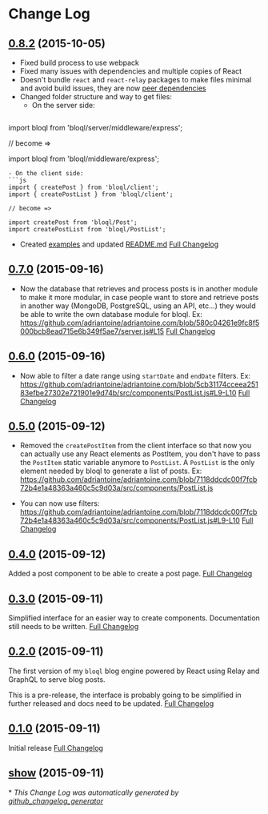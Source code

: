 # Change Log

## [0.8.2](https://github.com/adriantoine/bloql/tree/0.8.2) (2015-10-05)
- Fixed build process to use webpack
- Fixed many issues with dependencies and multiple copies of React
- Doesn't bundle `react` and `react-relay` packages to make files minimal and avoid build issues, they are now [peer dependencies](https://github.com/adriantoine/bloql/blob/master/package.json#L39-L40)
- Changed folder structure and way to get files:
  - On the server side:
  ```js
import bloql from 'bloql/server/middleware/express';

// become =>

import bloql from 'bloql/middleware/express';
  ```
  - On the client side:
  ```js
import { createPost } from 'bloql/client';
import { createPostList } from 'bloql/client';

// become =>

import createPost from 'bloql/Post';
import createPostList from 'bloql/PostList';
```
- Created [examples](https://github.com/adriantoine/bloql-examples) and updated [README.md](https://github.com/adriantoine/bloql/blob/master/README.md)
[Full Changelog](https://github.com/adriantoine/bloql/compare/0.7.0...0.8.2)

## [0.7.0](https://github.com/adriantoine/bloql/tree/0.7.0) (2015-09-16)
- Now the database that retrieves and process posts is in another module to make it more modular, in case people want to store and retrieve posts in another way (MongoDB, PostgreSQL, using an API, etc...) they would be able to write the own database module for bloql. Ex: https://github.com/adriantoine/adriantoine.com/blob/580c04261e9fc8f5000bcb8ead715e6b349f5ae7/server.js#L15
[Full Changelog](https://github.com/adriantoine/bloql/compare/0.6.0...0.7.0)

## [0.6.0](https://github.com/adriantoine/bloql/tree/0.6.0) (2015-09-16)
- Now able to filter a date range using `startDate` and `endDate` filters. Ex: https://github.com/adriantoine/adriantoine.com/blob/5cb31174cceea25183efbe27302e721901e9d74b/src/components/PostList.js#L9-L10
[Full Changelog](https://github.com/adriantoine/bloql/compare/0.5.0...0.6.0)

## [0.5.0](https://github.com/adriantoine/bloql/tree/0.5.0) (2015-09-12)
- Removed the `createPostItem` from the client interface so that now you can actually use any React elements as PostItem, you don't have to pass the `PostItem` static variable anymore to `PostList`. A `PostList` is the only element needed by bloql to generate a list of posts. Ex: https://github.com/adriantoine/adriantoine.com/blob/7118ddcdc00f7fcb72b4e1a48363a460c5c9d03a/src/components/PostList.js

- You can now use filters: https://github.com/adriantoine/adriantoine.com/blob/7118ddcdc00f7fcb72b4e1a48363a460c5c9d03a/src/components/PostList.js#L9-L10
[Full Changelog](https://github.com/adriantoine/bloql/compare/0.4.0...0.5.0)

## [0.4.0](https://github.com/adriantoine/bloql/tree/0.4.0) (2015-09-12)
Added a post component to be able to create a post page.
[Full Changelog](https://github.com/adriantoine/bloql/compare/0.3.0...0.4.0)

## [0.3.0](https://github.com/adriantoine/bloql/tree/0.3.0) (2015-09-11)
Simplified interface for an easier way to create components. Documentation still needs to be written.
[Full Changelog](https://github.com/adriantoine/bloql/compare/0.2.0...0.3.0)

## [0.2.0](https://github.com/adriantoine/bloql/tree/0.2.0) (2015-09-11)
The first version of my `bloql` blog engine powered by React using Relay and GraphQL to serve blog posts.

This is a pre-release, the interface is probably going to be simplified in further released and docs need to be updated.
[Full Changelog](https://github.com/adriantoine/bloql/compare/0.1.0...0.2.0)

## [0.1.0](https://github.com/adriantoine/bloql/tree/0.1.0) (2015-09-11)
Initial release
[Full Changelog](https://github.com/adriantoine/bloql/compare/show...0.1.0)

## [show](https://github.com/adriantoine/bloql/tree/show) (2015-09-11)


\* *This Change Log was automatically generated by [github_changelog_generator](https://github.com/skywinder/Github-Changelog-Generator)*